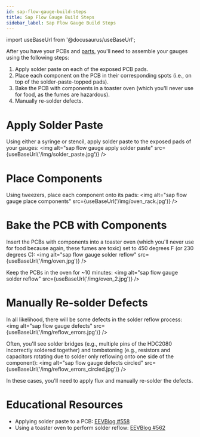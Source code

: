 ```yaml
---
id: sap-flow-gauge-build-steps
title: Sap Flow Gauge Build Steps
sidebar_label: Sap Flow Gauge Build Steps
---
```

import useBaseUrl from '@docusaurus/useBaseUrl';

After you have your PCBs and [parts](./sap-flow-gauge-parts-list), you'll need to assemble your gauges using the following steps:

1. Apply solder paste on each of the exposed PCB pads.
2. Place each component on the PCB in their corresponding spots (i.e., on top of the solder-paste-topped pads).
3. Bake the PCB with components in a toaster oven (which you'll never use for food, as the fumes are hazardous).
4. Manually re-solder defects.

# Apply Solder Paste
Using either a syringe or stencil, apply solder paste to the exposed pads of your gauges:
<img alt="sap flow gauge apply solder paste" src={useBaseUrl('/img/solder_paste.jpg')} />

# Place Components
Using tweezers, place each component onto its pads:
<img alt="sap flow gauge place components" src={useBaseUrl('/img/oven_rack.jpg')} />

# Bake the PCB with Components
Insert the PCBs with components into a toaster oven (which you'll never use for food because again, these fumes are toxic) set to 450 degrees F (or 230 degrees C):
<img alt="sap flow gauge solder reflow" src={useBaseUrl('/img/oven.jpg')} />

Keep the PCBs in the oven for ~10 minutes:
<img alt="sap flow gauge solder reflow" src={useBaseUrl('/img/oven_2.jpg')} />

# Manually Re-solder Defects
In all likelihood, there will be some defects in the solder reflow process:
<img alt="sap flow gauge defects" src={useBaseUrl('/img/reflow_errors.jpg')} />

Often, you'll see solder bridges (e.g., multiple pins of the HDC2080 incorrectly soldered together) and tombstoning (e.g., resistors and capacitors rotating due to solder only reflowing onto one side of the component):
<img alt="sap flow gauge defects circled" src={useBaseUrl('/img/reflow_errors_circled.jpg')} />

In these cases, you'll need to apply flux and manually re-solder the defects.

# Educational Resources
- Applying solder paste to a PCB: [EEVBlog #558](https://www.youtube.com/watch?v=M_rO6oPVsws)
- Using a toaster oven to perform solder reflow: [EEVBlog #562](https://www.youtube.com/watch?v=JA-vi2iQ5vA)